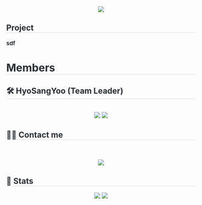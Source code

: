 <div align= "center">
    <img src="https://capsule-render.vercel.app/api?type=waving&color=gradient&height=180&text=KFQ%20Final%20Project&animation=fadeIn&fontColor=000000&fontSize=60" />
    </div>
    <div style="text-align: left;"> 
    <h2 style="border-bottom: 1px solid #d8dee4; color: #282d33;"> Project </h2>  
    <div style="font-weight: 700; font-size: 15px; text-align: left; color: #282d33;"> sdf </div> 
    </div>
    <div style="text-align: left;"> 
    <h1 style="border-bottom: 1px solid #d8dee4; color: #282d33;"> Members </h1>
    <div style="text-align: left;">
    <h2 style="border-bottom: 1px solid #d8dee4; color: #282d33;"> 🛠️ HyoSangYoo (Team Leader) </h2> <br> 
    <div  align= "center"><img src="https://img.shields.io/badge/C-A8B9CC?style=flat-square&logo=C&logoColor=white">
    <img src="https://img.shields.io/badge/Python-3776AB?style=flat-square&logo=Python&logoColor=white">
          </div>
    </div>
    <div style="text-align: left;">
    <h2 style="border-bottom: 1px solid #d8dee4; color: #282d33;"> 🧑‍💻 Contact me </h2> <br> 
    <div align= "center">  </div>  <br> 
    <div align= "center"> <a href="https://hits.seeyoufarm.com"> <img src="https://hits.seeyoufarm.com/api/count/incr/badge.svg?url=https%3A%2F%2Fgithub.com%2FKFQ Final Project%2F&count_bg=%23000000&title_bg=%23000000&icon=github.svg&icon_color=%23FFFFFF&title=GitHub&edge_flat=false"/></a>
       </div> 
    </div>
    <div style="text-align: left;"> 
    <h2 style="border-bottom: 1px solid #d8dee4; color: #282d33;"> 🏅 Stats </h2> <div align= "center"> <img src="https://github-readme-stats.vercel.app/api?username=KFQ Final Project&bg_color=180,00000000,&title_color=000000&text_color=000000"
         /> <img src="https://github-readme-stats.vercel.app/api/top-langs/?username=KFQ Final Project&layout=compact&bg_color=180,00000000,&title_color=000000&text_color=000000"
           /> </div> 
    </div>
    